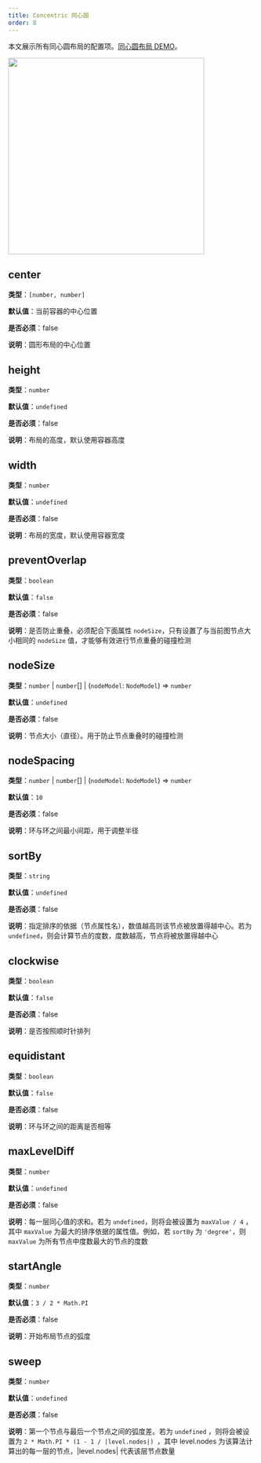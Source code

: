 ```yaml
---
title: Concentric 同心圆
order: 8
---
```


本文展示所有同心圆布局的配置项。[同心圆布局 DEMO](/zh/examples/net/concentricLayout/#basicConcentric)。

<img src="https://mdn.alipayobjects.com/huamei_qa8qxu/afts/img/A*KXunQKOLCSAAAAAAAAAAAAAADmJ7AQ/original" width=400 />

## center

**类型**：`[number, number]`

**默认值**：当前容器的中心位置

**是否必须**：false

**说明**：圆形布局的中心位置

## height

**类型**：`number`

**默认值**：`undefined`

**是否必须**：false

**说明**：布局的高度，默认使用容器高度

## width

**类型**：`number`

**默认值**：`undefined`

**是否必须**：false

**说明**：布局的宽度，默认使用容器宽度

## preventOverlap

**类型**：`boolean`

**默认值**：`false`

**是否必须**：false

**说明**：是否防止重叠，必须配合下面属性 `nodeSize`，只有设置了与当前图节点大小相同的 `nodeSize` 值，才能够有效进行节点重叠的碰撞检测

## nodeSize

**类型**：`number` \| `number`[] \| (`nodeModel`: `NodeModel`) => `number`

**默认值**：`undefined`

**是否必须**：false

**说明**：节点大小（直径）。用于防止节点重叠时的碰撞检测

## nodeSpacing

**类型**：`number` \| `number`[] \| (`nodeModel`: `NodeModel`) => `number`

**默认值**：`10`

**是否必须**：false

**说明**：环与环之间最小间距，用于调整半径

## sortBy

**类型**：`string`

**默认值**：`undefined`

**是否必须**：false

**说明**：指定排序的依据（节点属性名），数值越高则该节点被放置得越中心。若为 `undefined`，则会计算节点的度数，度数越高，节点将被放置得越中心

## clockwise

**类型**：`boolean`

**默认值**：`false`

**是否必须**：false

**说明**：是否按照顺时针排列

## equidistant

**类型**：`boolean`

**默认值**：`false`

**是否必须**：false

**说明**：环与环之间的距离是否相等

## maxLevelDiff

**类型**：`number`

**默认值**：`undefined`

**是否必须**：false

**说明**：每一层同心值的求和。若为 `undefined`，则将会被设置为 `maxValue / 4` ，其中 `maxValue` 为最大的排序依据的属性值。例如，若 `sortBy` 为 `'degree'`，则 `maxValue` 为所有节点中度数最大的节点的度数

## startAngle

**类型**：`number`

**默认值**：`3 / 2 * Math.PI`

**是否必须**：false

**说明**：开始布局节点的弧度

## sweep

**类型**：`number`

**默认值**：`undefined`

**是否必须**：false

**说明**：第一个节点与最后一个节点之间的弧度差。若为 `undefined` ，则将会被设置为 `2 * Math.PI * (1 - 1 / |level.nodes|) `，其中 level.nodes 为该算法计算出的每一层的节点，|level.nodes| 代表该层节点数量
